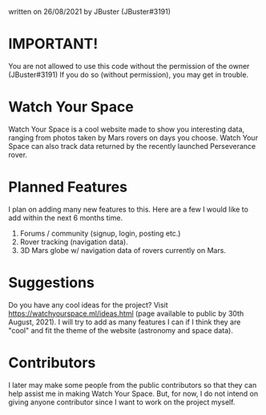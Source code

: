 written on 26/08/2021 by JBuster (JBuster#3191)
# IMPORTANT!
You are not allowed to use this code without the permission of the owner (JBuster#3191)
If you do so (without permission), you may get in trouble.

# Watch Your Space

Watch Your Space is a cool website made to show you interesting data, ranging from photos taken by Mars rovers on days you choose.
Watch Your Space can also track data returned by the recently launched Perseverance rover. 

# Planned Features
I plan on adding many new features to this.
Here are a few I would like to add within the next 6 months time.

 1. Forums / community (signup, login, posting etc.)
 2. Rover tracking (navigation data).
 3. 3D Mars globe w/ navigation data of rovers currently on Mars.

# Suggestions
Do you have any cool ideas for the project? Visit https://watchyourspace.ml/ideas.html (page available to public by 30th August, 2021).
I will try to add as many features I can if I think they are "cool" and fit the theme of the website (astronomy and space data).

# Contributors
I later may make some people from the public contributors so that they can help assist me in making Watch Your Space. But, for now, I do not intend on giving anyone contributor since I want to work on the project myself.
